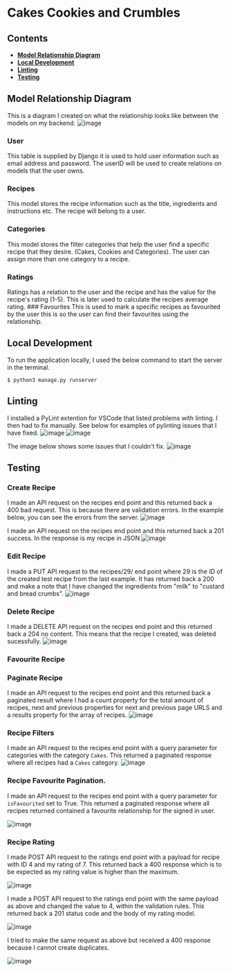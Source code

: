 # Cakes Cookies and Crumbles

## Contents

- [**Model Relationship Diagram**](#model-relationship-diagram)
- [**Local Development**](#local-development)
- [**Linting**](#linting)
- [**Testing**](#testing)




## Model Relationship Diagram
This is a diagram I created on what the relationship looks like between the models on my backend.
![image](assets/readme-images/model-relationship-diagram.png)

### User
This table is supplied by Django it is used to hold user information such as email address and password.
The userID will be used to create relations on models that the user owns. 
### Recipes
This model stores the recipe information such as the title, ingredients and instructions etc. The recipe will belong to a user.
### Categories
This model stores the filter categories that help the user find a specific recipe that they desire. (Cakes, Cookies and Categories). The user can assign more than one category to a recipe.
### Ratings
Ratings has a relation to the user and the recipe and has the value for the recipe's rating (1-5).
This is later used to calculate the recipes average rating.
### Favourites
This is used to mark a specific recipes as favourited by the user this is so the user can find their favourites using the relationship.
## Local Development
To run the application locally, I used the below command to start the server in the terminal.
```
$ python3 manage.py runserver
```

## Linting
I installed a PyLint extention for VSCode that listed problems with linting. I then had to fix manually.
See below for examples of pylinting issues that I have fixed.
![image](assets/readme-images/readme-linting.png)
![image](assets/readme-images/readme-linting2.png)

The image below shows some issues that I couldn't fix.
![image](assets/readme-images/readme-linting3.png)


## Testing
### Create Recipe
I made an API request on the recipes end point and this returned back a 400 bad request. This is because there are validation errors. In the example below, you can see the errors from the server.
![image](assets/readme-images/reademe-tesing-validation-error.png)  

I made an API request on the recipes end point and this returned back a 201 success. In the response is my recipe in JSON
![image](assets/readme-images/readme-testing-create-recipe-success.png)


### Edit Recipe
I made a PUT API request to the recipes/29/ end point where 29 is the ID of the created test recipe from the last example.
It has returned back a 200 and make a note that I have changed the ingredients from "milk" to "custard and bread crumbs".
![image](assets/readme-images/readme-testing-edit-recipe.png)

### Delete Recipe
I made a DELETE API request on the recipes end point and this returned back a  204 no content. This means that the recipe I created, was deleted sucessfully.
![image](assets/readme-images/readme-testing-delete-recipe.png)
### Favourite Recipe        
### Paginate Recipe
I made an API request to the recipes end point and this returned back a paginated result where I had a count property for the total amount of recipes, next and previous properties for next and previous page URLS and a results property for the array of recipes. 
![image](assets/readme-images/backend-testing-pagination.png)

### Recipe Filters
I made an API request to the recipes end point with a query parameter for categories with the category `Cakes`.
This returned a paginated response where all recipes had a `Cakes` category. 
![image](assets/readme-images/backend-testing-category-filter.png)

### Recipe Favourite Pagination.
I made an API request to the recipes end point with a query parameter for `isFavourited` set to True. This returned a paginated response where all recipes returned contained a favourite relationship for the signed in user.

![image](assets/readme-images/backend-testing-favourtes-filter.png)
### Recipe Rating
I made POST API request to the ratings end point with a payload for recipe with ID 4 and my rating of 7. This returned back a 400 response which is to be expected as my rating value is higher than the maximum.

![image](assets/readme-images/backend-testing-ratings.png)

I made a POST API request to the ratings end point with the same payload as above and changed the value to 4, within the validation rules. This returned back a 201 status code and the body of my rating model.

![image](assets/readme-images/backend-testing-ratings-2.png)

I tried to make the same request as above but received a 400 response because I cannot create duplicates.

![image](assets/readme-images/backend-testing-rating-duplicate.png)


